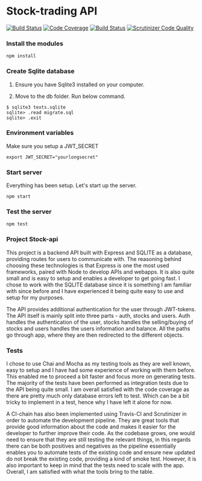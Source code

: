 # Stock-trading API

[![Build Status](https://travis-ci.org/Deel18/stock-api.svg?branch=master)](https://travis-ci.org/Deel18/stock-api)
[![Code Coverage](https://scrutinizer-ci.com/g/Deel18/stock-api/badges/coverage.png?b=master)](https://scrutinizer-ci.com/g/Deel18/stock-api/?branch=master)
[![Build Status](https://scrutinizer-ci.com/g/Deel18/stock-api/badges/build.png?b=master)](https://scrutinizer-ci.com/g/Deel18/stock-api/build-status/master)
[![Scrutinizer Code Quality](https://scrutinizer-ci.com/g/Deel18/stock-api/badges/quality-score.png?b=master)](https://scrutinizer-ci.com/g/Deel18/stock-api/?branch=master)


### Install the modules

```npm install```

### Create Sqlite database

1. Ensure you have Sqlite3 installed on your computer.

2. Move to the db folder. Run below command.

```
$ sqlite3 texts.sqlite
sqlite> .read migrate.sql
sqlite> .exit
```

### Environment variables

Make sure you setup a JWT_SECRET

```export JWT_SECRET="yourlongsecret"```


### Start server

Everything has been setup. Let's start up the server.

```npm start```


### Test the server

```npm test```


### Project Stock-api

This project is a backend API built with Express and SQLITE as a database, providing routes for users to communicate with. The reasoning behind choosing these technologies is that Express is one the most used frameworks, paired with Node to develop APIs and webapps. It is also quite small and is easy to setup and enables a developer to get going fast. I chose to work with the SQLITE database since it is something I am familiar with since before and I have experienced it being quite easy to use and setup for my purposes.

The API provides additional authentication for the user through JWT-tokens. The API itself is mainly split into three parts - auth, stocks and users. Auth handles the authentication of the user, stocks handles the selling/buying of stocks and users handles the users information and balance. All the paths go through app, where they are then redirected to the different objects.

### Tests

I chose to use Chai and Mocha as my testing tools as they are well known, easy to setup and I have had some experience of working with them before. This enabled me to proceed a bit faster and focus more on generating tests. The majority of the tests have been performed as integration tests due to the API being quite small. I am overall satisfied with the code coverage as there are pretty much only database errors left to test. Which can be a bit tricky to implement in a test, hence why I have left it alone for now.

A CI-chain has also been implemented using Travis-CI and Scrutinizer in order to automate the development pipeline. They are great tools that provide good information about the code and makes it easier for the developer to further improve their code. As the codebase grows, one would need to ensure that they are still testing the relevant things, in this regards there can be both positives and negatives as the pipeline essentially enables you to automate tests of the existing code and ensure new updated do not break the existing code, providing a kind of smoke test. However, it is also important to keep in mind that the tests need to scale with the app. Overall, I am satisfied with what the tools bring to the table.
